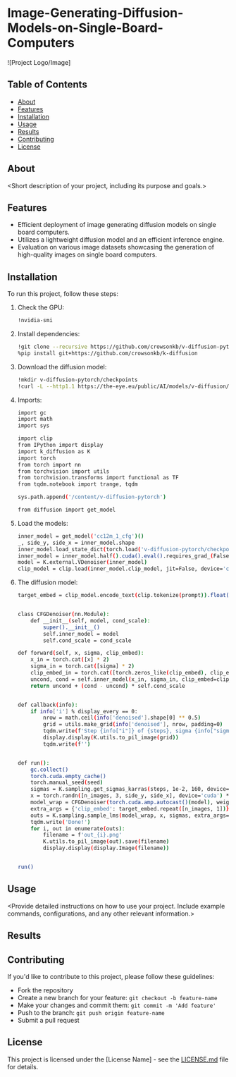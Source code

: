 # Image-Generating-Diffusion-Models-on-Single-Board-Computers

![Project Logo/Image]

## Table of Contents

- [About](#about)
- [Features](#features)
- [Installation](#installation)
- [Usage](#usage)
- [Results](#results)
- [Contributing](#contributing)
- [License](#license)

## About

<Short description of your project, including its purpose and goals.>

## Features

- Efficient deployment of image generating diffusion models on single board computers.
- Utilizes a lightweight diffusion model and an efficient inference engine.
- Evaluation on various image datasets showcasing the generation of high-quality images on single board computers.

## Installation

To run this project, follow these steps:

1. Check the GPU:

    ```bash
    !nvidia-smi
    ```

2. Install dependencies:

    ```bash
    !git clone --recursive https://github.com/crowsonkb/v-diffusion-pytorch
    %pip install git+https://github.com/crowsonkb/k-diffusion
    ```

3. Download the diffusion model:
   
    ```bash
    !mkdir v-diffusion-pytorch/checkpoints
    !curl -L --http1.1 https://the-eye.eu/public/AI/models/v-diffusion/cc12m_1_cfg.pth > v-diffusion pytorch/checkpoints/cc12m_1_cfg.pth
    ```

4. Imports:
   
    ```bash
    import gc
    import math
    import sys
    
    import clip
    from IPython import display
    import k_diffusion as K
    import torch
    from torch import nn
    from torchvision import utils
    from torchvision.transforms import functional as TF
    from tqdm.notebook import trange, tqdm
    
    sys.path.append('/content/v-diffusion-pytorch')
    
    from diffusion import get_model
    ```

5. Load the models:
   
    ```bash
    inner_model = get_model('cc12m_1_cfg')()
    _, side_y, side_x = inner_model.shape
    inner_model.load_state_dict(torch.load('v-diffusion-pytorch/checkpoints/cc12m_1_cfg.pth', map_location='cpu'))
    inner_model = inner_model.half().cuda().eval().requires_grad_(False)
    model = K.external.VDenoiser(inner_model)
    clip_model = clip.load(inner_model.clip_model, jit=False, device='cpu')[0]
    ```

6. The diffusion model:
   
    ```bash
    target_embed = clip_model.encode_text(clip.tokenize(prompt)).float().cuda()


    class CFGDenoiser(nn.Module):
        def __init__(self, model, cond_scale):
            super().__init__()
            self.inner_model = model
            self.cond_scale = cond_scale
    
    def forward(self, x, sigma, clip_embed):
        x_in = torch.cat([x] * 2)
        sigma_in = torch.cat([sigma] * 2)
        clip_embed_in = torch.cat([torch.zeros_like(clip_embed), clip_embed])
        uncond, cond = self.inner_model(x_in, sigma_in, clip_embed=clip_embed_in).chunk(2)
        return uncond + (cond - uncond) * self.cond_scale
    
    
    def callback(info):
        if info['i'] % display_every == 0:
            nrow = math.ceil(info['denoised'].shape[0] ** 0.5)
            grid = utils.make_grid(info['denoised'], nrow, padding=0)
            tqdm.write(f'Step {info["i"]} of {steps}, sigma {info["sigma"]:g}:')
            display.display(K.utils.to_pil_image(grid))
            tqdm.write(f'')
    
    
    def run():
        gc.collect()
        torch.cuda.empty_cache()
        torch.manual_seed(seed)
        sigmas = K.sampling.get_sigmas_karras(steps, 1e-2, 160, device='cuda')
        x = torch.randn([n_images, 3, side_y, side_x], device='cuda') * sigmas[0]
        model_wrap = CFGDenoiser(torch.cuda.amp.autocast()(model), weight)
        extra_args = {'clip_embed': target_embed.repeat([n_images, 1])}
        outs = K.sampling.sample_lms(model_wrap, x, sigmas, extra_args=extra_args, callback=callback)
        tqdm.write('Done!')
        for i, out in enumerate(outs):
            filename = f'out_{i}.png'
            K.utils.to_pil_image(out).save(filename)
            display.display(display.Image(filename))
    
    
    run()
    ```


## Usage

<Provide detailed instructions on how to use your project. Include example commands, configurations, and any other relevant information.>

## Results

<Highlight key results or findings from your evaluations. Include visual outputs or links to demo images if applicable.>

## Contributing

If you'd like to contribute to this project, please follow these guidelines:

- Fork the repository
- Create a new branch for your feature: `git checkout -b feature-name`
- Make your changes and commit them: `git commit -m 'Add feature'`
- Push to the branch: `git push origin feature-name`
- Submit a pull request

## License

This project is licensed under the [License Name] - see the [LICENSE.md](LICENSE.md) file for details.

